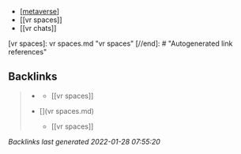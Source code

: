 - [[metaverse]]
- [[vr spaces]]
- [[vr chats]]

[//begin]: # "Autogenerated link references for markdown compatibility"
[metaverse]: metaverse.md "metaverse"
[vr spaces]: vr spaces.md "vr spaces"
[//end]: # "Autogenerated link references"

## Backlinks

> - [](2021-05-23.md)
>   - [[vr spaces]]
>    
> - [](vr spaces.md)
>   - [[vr spaces]]

_Backlinks last generated 2022-01-28 07:55:20_
